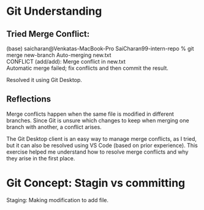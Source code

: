 # Git Understanding

## Tried Merge Conflict:

(base) saicharan@Venkatas-MacBook-Pro SaiCharan99-intern-repo % git merge new-branch
Auto-merging new.txt  
CONFLICT (add/add): Merge conflict in new.txt  
Automatic merge failed; fix conflicts and then commit the result.

Resolved it using Git Desktop.

## Reflections

Merge conflicts happen when the same file is modified in different branches. Since Git is unsure which changes to keep when merging one branch with another, a conflict arises.

The Git Desktop client is an easy way to manage merge conflicts, as I tried, but it can also be resolved using VS Code (based on prior experience). This exercise helped me understand how to resolve merge conflicts and why they arise in the first place.

# Git Concept: Stagin vs committing
Staging: Making modification to add file.

